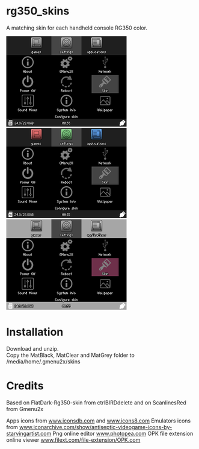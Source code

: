 # rg350_skins
A matching skin for each handheld console RG350 color.

![](Screenshots/screenshot01.png) ![](Screenshots/screenshot02.png)
![](Screenshots/screenshot03.png)

# Installation
Download and unzip.\
Copy the MatBlack, MatClear and MatGrey folder to /media/home/.gmenu2x/skins

# Credits 
Based on FlatDark-Rg350-skin from ctrlBIRDdelete and on ScanlinesRed from Gmenu2x

Apps icons from www.iconsdb.com and www.icons8.com
Emulators icons from www.iconarchive.com/show/antiseptic-videogame-icons-by-starvingartist.com
Png online editor www.photopea.com
OPK file extension online viewer www.filext.com/file-extension/OPK.com
